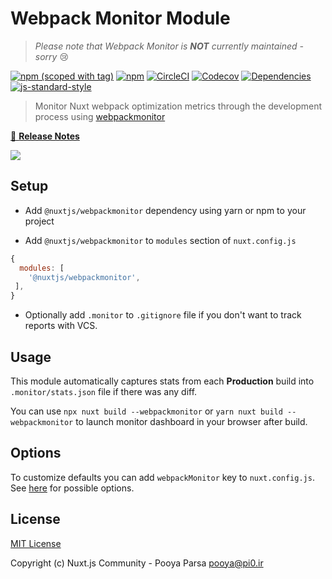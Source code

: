 # Webpack Monitor Module

> _Please note that Webpack Monitor is **NOT** currently maintained - sorry_ 😢

[![npm (scoped with tag)](https://img.shields.io/npm/v/@nuxtjs/webpackmonitor/latest.svg?style=flat-square)](https://npmjs.com/package/@nuxtjs/webpackmonitor)
[![npm](https://img.shields.io/npm/dt/@nuxtjs/webpackmonitor.svg?style=flat-square)](https://npmjs.com/package/@nuxtjs/webpackmonitor)
[![CircleCI](https://img.shields.io/circleci/project/github/nuxt-community/webpackmonitor-module.svg?style=flat-square)](https://circleci.com/gh/nuxt-community/webpackmonitor-module)
[![Codecov](https://img.shields.io/codecov/c/github/nuxt-community/webpackmonitor-module.svg?style=flat-square)](https://codecov.io/gh/nuxt-community/webpackmonitor-module)
[![Dependencies](https://david-dm.org/nuxt-community/webpackmonitor-module/status.svg?style=flat-square)](https://david-dm.org/nuxt-community/webpackmonitor-module)
[![js-standard-style](https://img.shields.io/badge/code_style-standard-brightgreen.svg?style=flat-square)](http://standardjs.com)

> Monitor Nuxt webpack optimization metrics through the development process using [webpackmonitor](https://github.com/webpackmonitor/webpackmonitor)

[📖 **Release Notes**](./CHANGELOG.md)

<img src="https://camo.githubusercontent.com/acb0c92759578da7cbbdcd38a57fa682bedcc83b/68747470733a2f2f726f6163686a632e6769746875622e696f2f6d61696e332e676966"/>

## Setup
- Add `@nuxtjs/webpackmonitor` dependency using yarn or npm to your project

- Add `@nuxtjs/webpackmonitor` to `modules` section of `nuxt.config.js`

```js
{
  modules: [
    '@nuxtjs/webpackmonitor',
 ],
}
```

- Optionally add `.monitor` to `.gitignore` file if you don't want to track reports with VCS.

## Usage

This module automatically captures stats from each **Production** build into `.monitor/stats.json` file if there was any diff.

You can use `npx nuxt build --webpackmonitor` or `yarn nuxt build --webpackmonitor` to launch monitor dashboard in your browser after build.

## Options

To customize defaults you can add `webpackMonitor` key to `nuxt.config.js`.
See [here](https://github.com/webpackmonitor/webpackmonitor) for possible options.

## License

[MIT License](./LICENSE)

Copyright (c) Nuxt.js Community - Pooya Parsa <pooya@pi0.ir>

